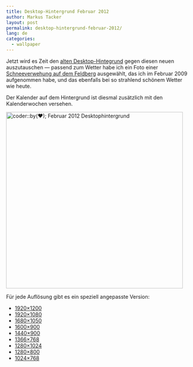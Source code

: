 ```yaml
---
title: Desktop-Hintergrund Februar 2012
author: Markus Tacker
layout: post
permalink: desktop-hintergrund-februar-2012/
lang: de
categories:
  - wallpaper
---
```

Jetzt wird es Zeit den [alten Desktop-Hintegrund][1] gegen diesen neuen auszutauschen &mdash; passend zum Wetter habe ich ein Foto einer [Schneeverwehung auf dem Feldberg][2] ausgewählt, das ich im Februar 2009 aufgenommen habe, und das ebenfalls bei so strahlend schönem Wetter wie heute.

Der Kalender auf dem Hintergrund ist diesmal zusätzlich mit den Kalenderwochen versehen.

[<img src="http://farm8.staticflickr.com/7028/6811088071_6177d3550f.jpg" width="480" alt="coder::by(♥); Februar 2012 Desktophintergrund" />][3]

Für jede Auflösung gibt es ein speziell angepasste Version:

*   <a href="/uploads/2012/02/coderbyheart-wallpaper-2012-02-1920x1200.jpg" alt="coder::by(♥); Februar 2012 Desktophintergrund in 1920x1200">1920&#215;1200</a>
*   <a href="/uploads/2012/02/coderbyheart-wallpaper-2012-02-1920x1080.jpg" alt="coder::by(♥); Februar 2012 Desktophintergrund in 1920x1080">1920&#215;1080</a>
*   <a href="/uploads/2012/02/coderbyheart-wallpaper-2012-02-1680x1050.jpg" alt="coder::by(♥); Februar 2012 Desktophintergrund in 1680x1050">1680&#215;1050</a>
*   <a href="/uploads/2012/02/coderbyheart-wallpaper-2012-02-1600x900.jpg" alt="coder::by(♥); Februar 2012 Desktophintergrund in 1600x900">1600&#215;900</a>
*   <a href="/uploads/2012/02/coderbyheart-wallpaper-2012-02-1440x900.jpg" alt="coder::by(♥); Februar 2012 Desktophintergrund in 1440x900">1440&#215;900</a>
*   <a href="/uploads/2012/02/coderbyheart-wallpaper-2012-02-1366x768.jpg" alt="coder::by(♥); Februar 2012 Desktophintergrund in 1366x768">1366&#215;768</a>
*   <a href="/uploads/2012/02/coderbyheart-wallpaper-2012-02-1280x1024.jpg" alt="coder::by(♥); Februar 2012 Desktophintergrund in 1280x1024">1280&#215;1024</a>
*   <a href="/uploads/2012/02/coderbyheart-wallpaper-2012-02-1280x800.jpg" alt="coder::by(♥); Februar 2012 Desktophintergrund in 1280x800">1280&#215;800</a>
*   <a href="/uploads/2012/02/coderbyheart-wallpaper-2012-02-1024x768.jpg" alt="coder::by(♥); Februar 2012 Desktophintergrund in 1024x768">1024&#215;768</a>

 [1]: http://coderbyheart.de/blog/coderby%E2%99%A5-wunscht-einen-entspannten-januar
 [2]: http://www.flickr.com/photos/tacker/4343163745/
 [3]: http://www.flickr.com/photos/tacker/6811088071
